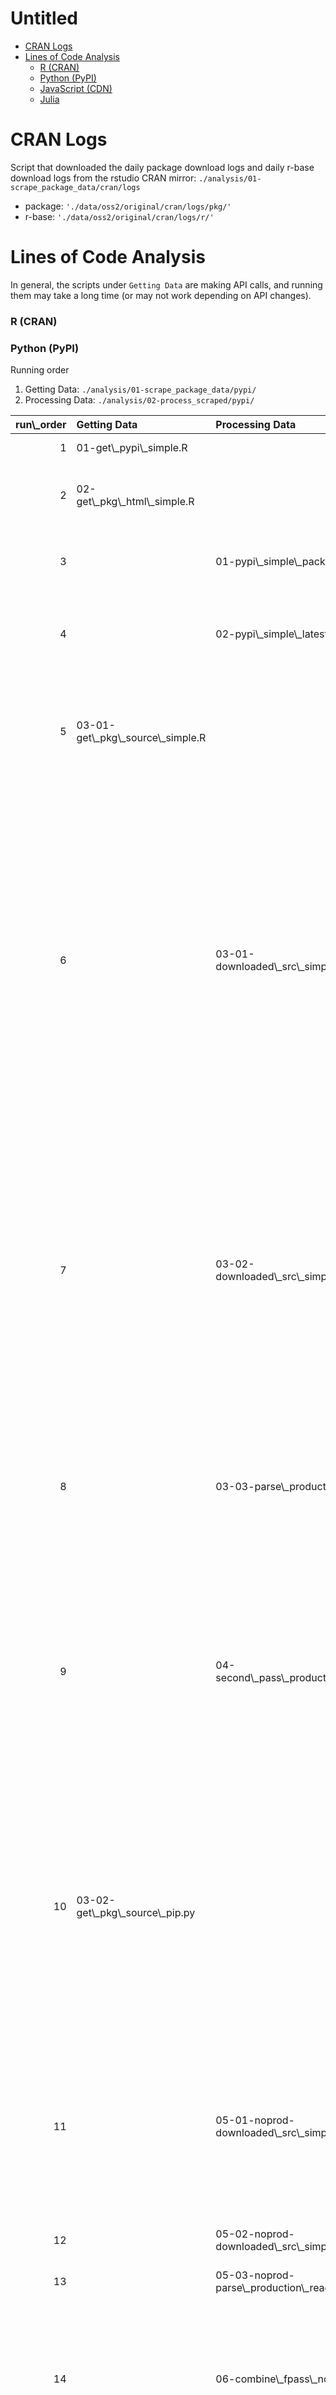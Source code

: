 Untitled
================

-   [CRAN Logs](#cran-logs)
-   [Lines of Code Analysis](#lines-of-code-analysis)
    -   [R (CRAN)](#r-cran)
    -   [Python (PyPI)](#python-pypi)
    -   [JavaScript (CDN)](#javascript-cdn)
    -   [Julia](#julia)

CRAN Logs
=========

Script that downloaded the daily package download logs and daily r-base download logs from the rstudio CRAN mirror: `./analysis/01-scrape_package_data/cran/logs`

-   package: `'./data/oss2/original/cran/logs/pkg/'`
-   r-base: `'./data/oss2/original/cran/logs/r/'`

Lines of Code Analysis
======================

In general, the scripts under `Getting Data` are making API calls, and running them may take a long time (or may not work depending on API changes).

### R (CRAN)

### Python (PyPI)

Running order

1.  Getting Data: `./analysis/01-scrape_package_data/pypi/`
2.  Processing Data: `./analysis/02-process_scraped/pypi/`

<table class="table" style="margin-left: auto; margin-right: auto;">
<thead>
<tr>
<th style="text-align:right;">
run\_order
</th>
<th style="text-align:left;">
Getting Data
</th>
<th style="text-align:left;">
Processing Data
</th>
<th style="text-align:left;">
Github
</th>
<th style="text-align:left;">
Notes
</th>
</tr>
</thead>
<tbody>
<tr>
<td style="text-align:right;">
1
</td>
<td style="text-align:left;">
01-get\_pypi\_simple.R
</td>
<td style="text-align:left;">
</td>
<td style="text-align:left;">
</td>
<td style="text-align:left;">
Use <http://pypi.org/simple/> to get a list of all the packages listed on pypi.
</td>
</tr>
<tr>
<td style="text-align:right;">
2
</td>
<td style="text-align:left;">
02-get\_pkg\_html\_simple.R
</td>
<td style="text-align:left;">
</td>
<td style="text-align:left;">
</td>
<td style="text-align:left;">
We get the URL for each of the packages listed in pypi.org/simple, and save the page to a html file that we can parse.
</td>
</tr>
<tr>
<td style="text-align:right;">
3
</td>
<td style="text-align:left;">
</td>
<td style="text-align:left;">
01-pypi\_simple\_packages.R
</td>
<td style="text-align:left;">
</td>
<td style="text-align:left;">
Counts the number of URLS obtained by pypi.org/simple (conversly, the number of packages on PyPI) -- on January 23, 2019
</td>
</tr>
<tr>
<td style="text-align:right;">
4
</td>
<td style="text-align:left;">
</td>
<td style="text-align:left;">
02-pypi\_simple\_latest\_src\_dl\_url.R
</td>
<td style="text-align:left;">
</td>
<td style="text-align:left;">
Takes the last package version listed in each of the package HTML pages. We capture this link in order to get the "latest" version of the package listed in pypi.org/simple.
</td>
</tr>
<tr>
<td style="text-align:right;">
5
</td>
<td style="text-align:left;">
03-01-get\_pkg\_source\_simple.R
</td>
<td style="text-align:left;">
</td>
<td style="text-align:left;">
</td>
<td style="text-align:left;">
The dataset from `02-pypi_simple_latest_src_dl_url.R` only returns the URL to download the package, this script then goes through each of the URLs and saves it into the corresponding download location (which is found in the dataset).
</td>
</tr>
<tr>
<td style="text-align:right;">
6
</td>
<td style="text-align:left;">
</td>
<td style="text-align:left;">
03-01-downloaded\_src\_simple\_metadata.py
</td>
<td style="text-align:left;">
</td>
<td style="text-align:left;">
the `03-xx` series of script all process the metadata from the downloaded package source files. We first use the python `pkginfo` package to introspect each of the downloaded packages. We accounted for `.whl`, `.gz`, `.zip`, `.egg`, `.bz2`, and `.tgz` extensions. The corresponding function within pkginfo is used for each of the various file extensions, and we save the reponse to a column in our dataset. This script takes a long time to run (~20-30 minutes), that is why these steps are broken up into multiple parts. This script only saves the reponse from `pkginfo` into a column. These python scripts save out data in both `csv` and `pickle` formats, the `csv` is really there as a convenience, but all the binary information will be lost. The `pickle` format is what is actually used between scripts.
</td>
</tr>
<tr>
<td style="text-align:right;">
7
</td>
<td style="text-align:left;">
</td>
<td style="text-align:left;">
03-02-downloaded\_src\_simple\_metadata.py
</td>
<td style="text-align:left;">
</td>
<td style="text-align:left;">
Information about each package is stored in a python object (from pkginfo). Here we take all the object attributes (stored as a Python dictionary) and converrt it into a dataframe object. We may not have gotten every bit of information stored in the object, but it captures all the information we want in this project. There is a renaming of the "name" variable to "name\_pypi" here, since one of the attributes is also called "name". It's important here that you use the "name\_pypi" as the primary key moving forward, since the "name" from the attribute does not always match what was captured from PyPI.
</td>
</tr>
<tr>
<td style="text-align:right;">
8
</td>
<td style="text-align:left;">
</td>
<td style="text-align:left;">
03-03-parse\_production\_ready.py
</td>
<td style="text-align:left;">
</td>
<td style="text-align:left;">
Development status is captured by the classifier variable, which stores a list of strings of various other "classifications" for the package. Here we extract/parse out the development status string from the classifier variable. The goal is to perform an analysis on "production/stable" and "mature" packages.
</td>
</tr>
<tr>
<td style="text-align:right;">
9
</td>
<td style="text-align:left;">
</td>
<td style="text-align:left;">
04-second\_pass\_production\_ready.py
</td>
<td style="text-align:left;">
</td>
<td style="text-align:left;">
Since we looked at the "latest" source file when we were getting information from pypi.org/simple, not all packages that were "production ready" were marked as such. For example, the source file we downloaded for `pandas` was an alpha release, but we know it is a "production ready" package Takes the packages that were not already marked as production/stable or mature, and builds the pip download command to download source packages directly from pip.
</td>
</tr>
<tr>
<td style="text-align:right;">
10
</td>
<td style="text-align:left;">
03-02-get\_pkg\_source\_pip.py
</td>
<td style="text-align:left;">
</td>
<td style="text-align:left;">
</td>
<td style="text-align:left;">
Runs the pip download command to download the latest pip installable package source. This was to capture package sources downloaded from 03-01 that were potentially alpha or other "non production ready" releases. If the analysis were to be redone, we would use this method directly (i.e., use pip download instead of manually downloading the "latest" source). This means that `03-01-get_pkg_source_simple.R` to `03-03-parse_production_ready.py` would not need to be run, and we would capture the pip downloads directly.
</td>
</tr>
<tr>
<td style="text-align:right;">
11
</td>
<td style="text-align:left;">
</td>
<td style="text-align:left;">
05-01-noprod-downloaded\_src\_simple\_metadata.py
</td>
<td style="text-align:left;">
</td>
<td style="text-align:left;">
these scripts all follow the same process as the 03-0x counterparts. Since the code and functions were not setup to be a python module, any changes in the 05-0x set of scripts need to be manually changed in the 03-0x set of scripts, or vice versa.

This script introspects the downloaded sources (this time form pip download) and extracts the pkginfo.
</td>
</tr>
<tr>
<td style="text-align:right;">
12
</td>
<td style="text-align:left;">
</td>
<td style="text-align:left;">
05-02-noprod-downloaded\_src\_simple\_metadata.py
</td>
<td style="text-align:left;">
</td>
<td style="text-align:left;">
Take the object from pkginfo and pivot the attributes to a dataframe
</td>
</tr>
<tr>
<td style="text-align:right;">
13
</td>
<td style="text-align:left;">
</td>
<td style="text-align:left;">
05-03-noprod-parse\_production\_ready.py
</td>
<td style="text-align:left;">
</td>
<td style="text-align:left;">
Clean up the development status from the classifier variable
</td>
</tr>
<tr>
<td style="text-align:right;">
14
</td>
<td style="text-align:left;">
</td>
<td style="text-align:left;">
06-combine\_fpass\_noprod.py
</td>
<td style="text-align:left;">
</td>
<td style="text-align:left;">
Since we collected "production ready" packages in multiple ways, this script combines the datasets so we have a single dataset we can use to filter "production ready" status. We filter out dataset here for those packages that are "production/stable" and "mature" as defined by the deveopment status from the classifier variable.
</td>
</tr>
<tr>
<td style="text-align:right;">
15
</td>
<td style="text-align:left;">
04-licenses.R
</td>
<td style="text-align:left;">
</td>
<td style="text-align:left;">
</td>
<td style="text-align:left;">
Make sure you have the LIBRARIES\_IO\_API\_KEY defined in your r environment.

Takes the "production ready" packages and uses the libraries.io API to get more infomration from the each package. We are just saving the API REST GET reponse here that will be parsed in the next step. Because the license field of the metadata from pkginfo is all user reported, there are 7000+ unique values put in for license. We use libraries.io here to get a more standardized list of licenses.
</td>
</tr>
<tr>
<td style="text-align:right;">
16
</td>
<td style="text-align:left;">
</td>
<td style="text-align:left;">
07-01-parse\_librariesio\_licenses.R
</td>
<td style="text-align:left;">
</td>
<td style="text-align:left;">
Parse the GET response from libraries.io to get the 'normalized\_licenses' value. Some packages have multiple licenses listed (some have up to 4). The first license was used as the license from libraries.io (saved as the column `l`)
</td>
</tr>
<tr>
<td style="text-align:right;">
17
</td>
<td style="text-align:left;">
</td>
<td style="text-align:left;">
07-02-osi\_approved.R
</td>
<td style="text-align:left;">
</td>
<td style="text-align:left;">
There is a master list of OSI approved licenses that is used in this step. It helps keep track of all the OSI licenses and the ways they can be typed in a license field.

If there is a license missing from the libraries.io service, we fill in the missing license from the "license" pkginfo metadata. We didn't use the license from pkginfo directly, becuase all the information is user input, and there were too many unique license values to account for.

Once we have all the license infomation, we mark each package as having an OSI-approved license or not
</td>
</tr>
<tr>
<td style="text-align:right;">
18
</td>
<td style="text-align:left;">
</td>
<td style="text-align:left;">
08-combine\_before\_gh.R
</td>
<td style="text-align:left;">
</td>
<td style="text-align:left;">
Combine the information about "production ready" status with "osi approved license" to get a final set of packages that we will use to pull from github. Once we have the production-ready-osi-approved packages, we then use `home_page` column to potentially get a Github URL, if no github url was provided in the `home_page` column, we used the `download_url` column. This was similar to looking at the URL and Bug Report information in the CRAN analysis. Some github URLs were just the username, so we created the github slug by appending the python package name to create the user/repo slug.

We end up with a dataset of github slugs (which we can use to clone information) that are production ready with OSI approved licenses
</td>
</tr>
<tr>
<td style="text-align:right;">
19
</td>
<td style="text-align:left;">
</td>
<td style="text-align:left;">
</td>
<td style="text-align:left;">
01-04-clone\_pypi.R
</td>
<td style="text-align:left;">
Clones the github projects from the parsed github slug (user/repo). Not all slugs were valid (i.e., not all github clone urls were valid). This is because some repositories do not exist anymore, they could've been renamed, and sometimes the user (i.e., owner) does not exist anymore.
</td>
</tr>
</tbody>
</table>
<table class="table" style="margin-left: auto; margin-right: auto;">
<thead>
<tr>
<th style="text-align:right;">
run\_order
</th>
<th style="text-align:left;">
Getting Data
</th>
<th style="text-align:left;">
Processing Data
</th>
<th style="text-align:left;">
Github
</th>
<th style="text-align:left;">
input
</th>
<th style="text-align:left;">
output
</th>
</tr>
</thead>
<tbody>
<tr>
<td style="text-align:right;">
1
</td>
<td style="text-align:left;">
01-get\_pypi\_simple.R
</td>
<td style="text-align:left;">
</td>
<td style="text-align:left;">
</td>
<td style="text-align:left;">
</td>
<td style="text-align:left;">
./data/oss2/original/pypi/pypi\_simple/2019-01-23-pypi\_simple.html'
</td>
</tr>
<tr>
<td style="text-align:right;">
2
</td>
<td style="text-align:left;">
02-get\_pkg\_html\_simple.R
</td>
<td style="text-align:left;">
</td>
<td style="text-align:left;">
</td>
<td style="text-align:left;">
./data/oss2/original/pypi/pypi\_simple/2019-01-23-pypi\_simple.html'
</td>
<td style="text-align:left;">
./data/oss2/original/pypi/pypi\_simple/simple\_pkg\_htmls/'
</td>
</tr>
<tr>
<td style="text-align:right;">
3
</td>
<td style="text-align:left;">
</td>
<td style="text-align:left;">
01-pypi\_simple\_packages.R
</td>
<td style="text-align:left;">
</td>
<td style="text-align:left;">
./data/oss2/original/pypi/pypi\_simple/2019-01-23-pypi\_simple.html',
</td>
<td style="text-align:left;">
</td>
</tr>
<tr>
<td style="text-align:right;">
4
</td>
<td style="text-align:left;">
</td>
<td style="text-align:left;">
02-pypi\_simple\_latest\_src\_dl\_url.R
</td>
<td style="text-align:left;">
</td>
<td style="text-align:left;">
./data/oss2/original/pypi/pypi\_simple/simple\_pkg\_htmls', './data/oss2/original/pypi/pypi\_simple/2019-01-23-pypi\_simple.html'
</td>
<td style="text-align:left;">
./data/oss2/processed/pypi/simple\_url\_src\_paths.csv'
</td>
</tr>
<tr>
<td style="text-align:right;">
5
</td>
<td style="text-align:left;">
03-01-get\_pkg\_source\_simple.R
</td>
<td style="text-align:left;">
</td>
<td style="text-align:left;">
</td>
<td style="text-align:left;">
./data/oss2/processed/pypi/simple\_url\_src\_paths.csv'
</td>
<td style="text-align:left;">
./data/oss2/original/pypi/pypi\_simple/simple\_pkg\_src/'
</td>
</tr>
<tr>
<td style="text-align:right;">
6
</td>
<td style="text-align:left;">
</td>
<td style="text-align:left;">
03-01-downloaded\_src\_simple\_metadata.py
</td>
<td style="text-align:left;">
</td>
<td style="text-align:left;">
./data/oss2/original/pypi/pypi\_simple/simple\_pkg\_src/', './data/oss2/processed/pypi/simple\_url\_src\_paths.csv'
</td>
<td style="text-align:left;">
./data/oss2/processed/working/pypi/simple\_downloaded\_pkginfo\_attr.csv', './data/oss2/processed/working/pypi/simple\_downloaded\_pkginfo\_attr.pickle'
</td>
</tr>
<tr>
<td style="text-align:right;">
7
</td>
<td style="text-align:left;">
</td>
<td style="text-align:left;">
03-02-downloaded\_src\_simple\_metadata.py
</td>
<td style="text-align:left;">
</td>
<td style="text-align:left;">
./data/oss2/processed/working/pypi/simple\_downloaded\_pkginfo\_attr.pickle'
</td>
<td style="text-align:left;">
./data/oss2/processed/working/pypi/parsed\_pkg\_attributes.csv', './data/oss2/processed/working/pypi/parsed\_pkg\_attributes.pickle'
</td>
</tr>
<tr>
<td style="text-align:right;">
8
</td>
<td style="text-align:left;">
</td>
<td style="text-align:left;">
03-03-parse\_production\_ready.py
</td>
<td style="text-align:left;">
</td>
<td style="text-align:left;">
./data/oss2/processed/working/pypi/parsed\_pkg\_attributes.pickle'
</td>
<td style="text-align:left;">
./data/oss2/processed/working/pypi/production\_ready\_first\_pass.pickle', './data/oss2/processed/working/pypi/production\_ready\_first\_pass.csv'
</td>
</tr>
<tr>
<td style="text-align:right;">
9
</td>
<td style="text-align:left;">
</td>
<td style="text-align:left;">
04-second\_pass\_production\_ready.py
</td>
<td style="text-align:left;">
</td>
<td style="text-align:left;">
./data/oss2/processed/working/pypi/production\_ready\_first\_pass.pickle'
</td>
<td style="text-align:left;">
./data/oss2/processed/working/pypi/non\_production\_ready\_pip\_download.pickle', './data/oss2/processed/working/pypi/non\_production\_ready\_pip\_download.csv'
</td>
</tr>
<tr>
<td style="text-align:right;">
10
</td>
<td style="text-align:left;">
03-02-get\_pkg\_source\_pip.py
</td>
<td style="text-align:left;">
</td>
<td style="text-align:left;">
</td>
<td style="text-align:left;">
./data/oss2/processed/working/pypi/non\_production\_ready\_pip\_download.pickle'
</td>
<td style="text-align:left;">
</td>
</tr>
<tr>
<td style="text-align:right;">
11
</td>
<td style="text-align:left;">
</td>
<td style="text-align:left;">
05-01-noprod-downloaded\_src\_simple\_metadata.py
</td>
<td style="text-align:left;">
</td>
<td style="text-align:left;">
./data/oss2/processed/working/pypi/non\_production\_ready\_pip\_download.pickle'
</td>
<td style="text-align:left;">
./data/oss2/processed/working/pypi/simple\_downloaded\_pkginfo\_attr\_noprod.csv', './data/oss2/processed/working/pypi/simple\_downloaded\_pkginfo\_attr\_noprod.pickle'
</td>
</tr>
<tr>
<td style="text-align:right;">
12
</td>
<td style="text-align:left;">
</td>
<td style="text-align:left;">
05-02-noprod-downloaded\_src\_simple\_metadata.py
</td>
<td style="text-align:left;">
</td>
<td style="text-align:left;">
./data/oss2/processed/working/pypi/simple\_downloaded\_pkginfo\_attr\_noprod.pickle'
</td>
<td style="text-align:left;">
./data/oss2/processed/working/pypi/parsed\_pkg\_attributes\_noprod.csv', './data/oss2/processed/working/pypi/parsed\_pkg\_attributes\_noprod.pickle'
</td>
</tr>
<tr>
<td style="text-align:right;">
13
</td>
<td style="text-align:left;">
</td>
<td style="text-align:left;">
05-03-noprod-parse\_production\_ready.py
</td>
<td style="text-align:left;">
</td>
<td style="text-align:left;">
./data/oss2/processed/working/pypi/parsed\_pkg\_attributes\_noprod.pickle'
</td>
<td style="text-align:left;">
./data/oss2/processed/working/pypi/production\_ready\_noprod.pickle', './data/oss2/processed/working/pypi/production\_ready\_noprod.csv'
</td>
</tr>
<tr>
<td style="text-align:right;">
14
</td>
<td style="text-align:left;">
</td>
<td style="text-align:left;">
06-combine\_fpass\_noprod.py
</td>
<td style="text-align:left;">
</td>
<td style="text-align:left;">
./data/oss2/processed/working/pypi/production\_ready\_noprod.pickle', './data/oss2/processed/working/pypi/production\_ready\_first\_pass.pickle'
</td>
<td style="text-align:left;">
./data/oss2/processed/working/pypi/production\_ready.pickle', './data/oss2/processed/working/pypi/production\_ready.csv'
</td>
</tr>
<tr>
<td style="text-align:right;">
15
</td>
<td style="text-align:left;">
04-licenses.R
</td>
<td style="text-align:left;">
</td>
<td style="text-align:left;">
</td>
<td style="text-align:left;">
./data/oss2/processed/working/pypi/production\_ready.csv'
</td>
<td style="text-align:left;">
./data/oss2/original/pypi/libraries.io'
</td>
</tr>
<tr>
<td style="text-align:right;">
16
</td>
<td style="text-align:left;">
</td>
<td style="text-align:left;">
07-01-parse\_librariesio\_licenses.R
</td>
<td style="text-align:left;">
</td>
<td style="text-align:left;">
./data/oss2/processed/working/pypi/production\_ready.csv', './data/oss2/original/pypi/libraries.io'
</td>
<td style="text-align:left;">
./data/oss2/processed/pypi/librariesio\_licenses.RDS'
</td>
</tr>
<tr>
<td style="text-align:right;">
17
</td>
<td style="text-align:left;">
</td>
<td style="text-align:left;">
07-02-osi\_approved.R
</td>
<td style="text-align:left;">
</td>
<td style="text-align:left;">
"./data/oss2/original/osi\_licenses\_all\_projects.csv", './data/oss2/processed/pypi/librariesio\_licenses.RDS'
</td>
<td style="text-align:left;">
./data/oss2/processed/pypi/osi\_approved.RDS'
</td>
</tr>
<tr>
<td style="text-align:right;">
18
</td>
<td style="text-align:left;">
</td>
<td style="text-align:left;">
08-combine\_before\_gh.R
</td>
<td style="text-align:left;">
</td>
<td style="text-align:left;">
./data/oss2/processed/working/pypi/production\_ready.csv', './data/oss2/processed/pypi/osi\_approved.RDS'
</td>
<td style="text-align:left;">
./data/oss2/processed/pypi/prod\_osi\_gh.RDS'
</td>
</tr>
<tr>
<td style="text-align:right;">
19
</td>
<td style="text-align:left;">
</td>
<td style="text-align:left;">
</td>
<td style="text-align:left;">
01-04-clone\_pypi.R
</td>
<td style="text-align:left;">
./data/oss2/processed/pypi/prod\_osi\_gh.RDS'
</td>
<td style="text-align:left;">
</td>
</tr>
</tbody>
</table>
### JavaScript (CDN)

Running order

| Getting Data              | Parsing Data        |
|---------------------------|---------------------|
| 01-get\_pkg\_json\_info.R |                     |
|                           | 01-cdn\_pkg\_info.R |

1.  `01-get_pkg_json_info.R`: download package infor from `https://api.cdnjs.com/libraries/`

-   input: None
-   output: `/data/oss2/original/cdn/libraries_json/`

-   input: `'./data/oss2/original/cdn/libraries_json/'`

### Julia
